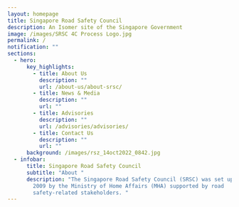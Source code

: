 ```yaml
---
layout: homepage
title: Singapore Road Safety Council
description: An Isomer site of the Singapore Government
image: /images/SRSC 4C Process Logo.jpg
permalink: /
notification: ""
sections:
  - hero:
      key_highlights:
        - title: About Us
          description: ""
          url: /about-us/about-srsc/
        - title: News & Media
          description: ""
          url: ""
        - title: Advisories
          description: ""
          url: /advisories/advisories/
        - title: Contact Us
          description: ""
          url: ""
      background: /images/rsz_14oct2022_0842.jpg
  - infobar:
      title: Singapore Road Safety Council
      subtitle: "About "
      description: "The Singapore Road Safety Council (SRSC) was set up on 9 December
        2009 by the Ministry of Home Affairs (MHA) supported by road
        safety-related stakeholders. "
---
```

